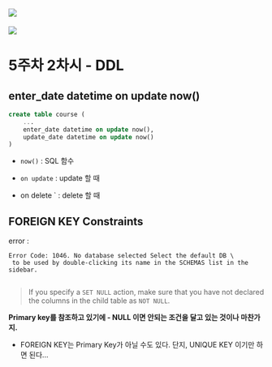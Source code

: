 # ![](C:\Users\MINSOO\AppData\Roaming\marktext\images\2022-04-05-23-15-27-image.png)

![](C:\Users\MINSOO\AppData\Roaming\marktext\images\2022-04-05-23-17-33-image.png)

# 5주차 2차시 - DDL

## enter_date datetime on update now()

```sql
create table course (
    ...
    enter_date datetime on update now(),
    update_date datetime on update now()
)
```

* `now()` : SQL 함수

* `on update` : update 할 때

* on delete ` : delete 할 때





## FOREIGN KEY Constraints



error : 

```shell
Error Code: 1046. No database selected Select the default DB \
 to be used by double-clicking its name in the SCHEMAS list in the sidebar.


```

> If you specify a `SET NULL` action, make sure that you have not declared the columns in the child table as `NOT NULL`.



**Primary key를 참조하고 있기에 - NULL 이면 안되는 조건을 달고 있는 것이나 마찬가지.**



* FOREIGN KEY는 Primary Key가 아닐 수도 있다. 단지, UNIQUE KEY 이기만 하면 된다...


